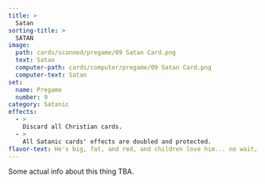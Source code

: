 ```yaml
---
title: >
  Satan
sorting-title: >
  SATAN
image: 
  path: cards/scanned/pregame/09 Satan Card.png
  text: Satan
  computer-path: cards/computer/pregame/09 Satan Card.png
  computer-text: Satan
set:
  name: Pregame
  number: 9
category: Satanic
effects: 
  - >
    Discard all Christian cards.
  - >
    All Satanic cards' effects are doubled and protected.
flavor-text: He's big, fat, and red, and children love him... no wait, wrong guy, he's Satan.
---
```

Some actual info about this thing TBA.
